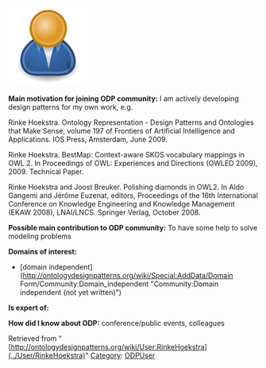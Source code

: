 [![Image:ODPUser.png](../images/a/a6/ODPUser.png)](../Image/ODPUser.png "Image:ODPUser.png")




  





__Main motivation for joining ODP community:__ I am actively developing design patterns for my own work, e.g.


Rinke Hoekstra. Ontology Representation - Design Patterns and Ontologies that Make Sense, volume 197 of Frontiers of Artificial Intelligence and Applications. IOS Press, Amsterdam, June 2009. 


Rinke Hoekstra. BestMap: Context-aware SKOS vocabulary mappings in OWL 2. In Proceedings of OWL: Experiences and Directions (OWLED 2009), 2009. Technical Paper.


Rinke Hoekstra and Joost Breuker. Polishing diamonds in OWL2. In Aldo Gangemi and Jérôme Euzenat, editors, Proceedings of the 16th International Conference on Knowledge Engineering and Knowledge Management (EKAW 2008), LNAI/LNCS. Springer Verlag, October 2008.


__Possible main contribution to ODP community:__ To have some help to solve modeling problems


__Domains of interest:__



* [domain independent](http://ontologydesignpatterns.org/wiki/Special:AddData/Domain Form/Community:Domain_independent "Community:Domain independent (not yet written)")


__Is expert of:__


  

__How did I know about ODP:__ conference/public events, colleagues






Retrieved from "[http://ontologydesignpatterns.org/wiki/User:RinkeHoekstra](../User/RinkeHoekstra)"
 [Category](http://ontologydesignpatterns.org/wiki/Special:Categories "Special:Categories"): [ODPUser](../Category/ODPUser "Category:ODPUser")